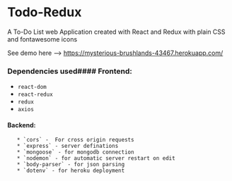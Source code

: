 # Todo-Redux
A To-Do List web Application created with React and Redux with plain CSS and fontawesome icons

See demo here --> https://mysterious-brushlands-43467.herokuapp.com/

### Dependencies used#### Frontend:
   * `react-dom`
   * `react-redux`
   * `redux`
   * `axios`
 #### Backend:
       * `cors` -  For cross origin requests
       * `express` - server definations
       * `mongoose` - for mongodb connection
       * `nodemon` - for automatic server restart on edit
       * `body-parser` - for json parsing
       * `dotenv` - for heroku deployment

